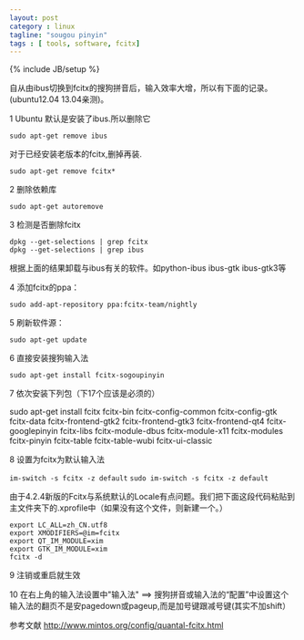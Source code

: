 ```yaml
---
layout: post
category : linux
tagline: "sougou pinyin"
tags : [ tools, software, fcitx]
---
```


{% include JB/setup %}

自从由ibus切换到fcitx的搜狗拼音后，输入效率大增，所以有下面的记录。(ubuntu12.04 13.04亲测)。

1 Ubuntu 默认是安装了ibus.所以删除它

`sudo apt-get remove ibus`

对于已经安装老版本的fcitx,删掉再装.

`sudo apt-get remove fcitx*`

2 删除依赖库

`sudo apt-get autoremove`

3 检测是否删除fcitx

`dpkg --get-selections | grep fcitx`  
`dpkg --get-selections | grep ibus`

根据上面的结果卸载与ibus有关的软件。如python-ibus ibus-gtk ibus-gtk3等


4 添加fcitx的ppa：

`sudo add-apt-repository ppa:fcitx-team/nightly`

5 刷新软件源：

`sudo apt-get update`


6 直接安装搜狗输入法

`sudo apt-get install fcitx-sogoupinyin`

7 依次安装下列包（下17个应该是必须的）

sudo apt-get install fcitx fcitx-bin fcitx-config-common fcitx-config-gtk fcitx-data fcitx-frontend-gtk2 fcitx-frontend-gtk3 fcitx-frontend-qt4 fcitx-googlepinyin fcitx-libs fcitx-module-dbus fcitx-module-x11 fcitx-modules fcitx-pinyin fcitx-table fcitx-table-wubi fcitx-ui-classic


8 设置为fcitx为默认输入法

`im-switch -s fcitx -z default`
`sudo im-switch -s fcitx -z default`

由于4.2.4新版的Fcitx与系统默认的Locale有点问题。我们把下面这段代码粘贴到主文件夹下的.xprofile中（如果没有这个文件，则新建一个。）

    export LC_ALL=zh_CN.utf8
    export XMODIFIERS=@im=fcitx
    export QT_IM_MODULE=xim
    export GTK_IM_MODULE=xim
    fcitx -d
 
9 注销或重启就生效

10 在右上角的输入法设置中"输入法" ==> 搜狗拼音或输入法的“配置”中设置这个输入法的翻页不是安pagedown或pageup,而是加号键跟减号键(其实不加shift）

参考文献
http://www.mintos.org/config/quantal-fcitx.html
